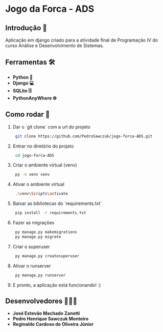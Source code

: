 # Jogo da Forca - ADS

## Introdução 📖
Aplicação em django criado para a atividade final de Programação IV do curso Análise e Desenvolvimento de Sistemas.

## Ferramentas 🛠️

- **Python 🐍**
- **Django 💻**
- **SQLite 🗄**
- **PythonAnyWhere 🌐**
  
## Como rodar 🚀

1. Dar o ´git clone´ com a url do projeto 
   ```bash
    git clone https://github.com/PedroSawczuk/jogo-forca-ADS.git
   ```
2. Entrar no diretório do projeto
   ```bash
    cd jogo-forca-ADS
   ```
3. Criar o ambiente virtual (venv)
   ```bash
    py -m venv venv
   ```
4. Ativar o ambiente virtual
   ```bash
    .\venv\Scripts\activate 
   ```
5. Baixar as bibliotecas do ´requirements.txt´
   ```bash
    pip install -r requirements.txt
   ```
6. Fazer as migrações
   ```bash
    py manage.py makemigrations
    py manage.py migrate
   ```
7. Criar o superuser
   ```bash
    py manage.py createsuperuser
   ```
8. Ativar o runserver
   ```bash
    py manage.py runserver
   ```
9. E pronto, a aplicação está funcionando! :)

## Desenvolvedores 🧑🏻‍💻

- **José Estevão Machado Zanetti**
- **Pedro Henrique Sawczuk Monteiro**
- **Reginaldo Cardoso de Oliveira Júnior**